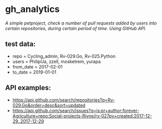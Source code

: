 # gh_analytics

_A simple petproject, check a number of pull requests added by users into certain repositories, 
during certain period of time. Using GitHub API._


## test data:

* repo = Cycling_admin, Rv-029.Go, Rv-025.Python
* users = PhilipUa, zzell, mosketrem, yurapa
* from_date = 2017-02-01
* to_date = 2019-01-01

## API examples:

* https://api.github.com/search/repositories?q=Rv-029.Go&order=desc&sort=updated
* https://api.github.com/search/issues?q=is:pr+author:forever-Agriculture+repo:Social-projects-Rivne/rv-027py+created:2017-12-29..2017-12-29